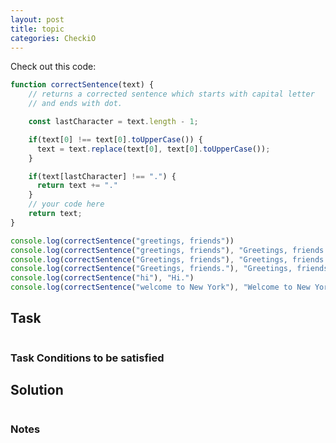 ```yaml
---
layout: post
title: topic
categories: CheckiO
---
```






Check out this code:
```javascript
function correctSentence(text) {
    // returns a corrected sentence which starts with capital letter
    // and ends with dot.

    const lastCharacter = text.length - 1;

    if(text[0] !== text[0].toUpperCase()) {
      text = text.replace(text[0], text[0].toUpperCase());
    }

    if(text[lastCharacter] !== ".") {
      return text += "."
    }
    // your code here
    return text;
}

console.log(correctSentence("greetings, friends"))
console.log(correctSentence("greetings, friends"), "Greetings, friends.")
console.log(correctSentence("Greetings, friends"), "Greetings, friends.")
console.log(correctSentence("Greetings, friends."), "Greetings, friends.")
console.log(correctSentence("hi"), "Hi.")
console.log(correctSentence("welcome to New York"), "Welcome to New York.")
```




## Task


```javascript


```

### Task Conditions to be satisfied



## Solution
```javascript

```

### Notes
